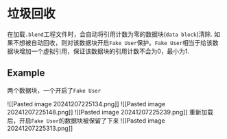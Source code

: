 # 垃圾回收
在加载`.blend`工程文件时，会自动将引用计数为零的数据块(`data block`)清除. 如果不想被自动回收，则对该数据块开启`Fake User`保护。`Fake User`相当于给该数据块增加一个虚拟引用，保证该数据块的引用计数不会为0，最小为1.

## Example
两个数据块，一个开启了`Fake User`

![[Pasted image 20241207225134.png]]
![[Pasted image 20241207225148.png]]
![[Pasted image 20241207225239.png]]
重新加载后，开启`Fake User`的数据块被保留了下来
![[Pasted image 20241207225313.png]]




